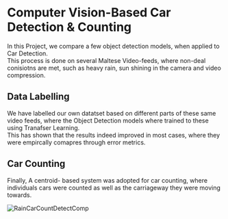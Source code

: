 # Computer Vision-Based Car Detection & Counting
In this Project, we compare a few object detection models, when applied to Car Detection.  
This process is done on several Maltese Video-feeds, where non-deal conisiotns are met, such as heavy rain, sun shining in the camera and video compression.  

## Data Labelling
We have labelled our own datatset based on different parts of these same video feeds, where the Object Detection models where trained to these using Tranafser Learning.  
This has shown that the results indeed improved in most cases, where they were empircally comapres through error metrics. 

## Car Counting
Finally, A centroid- based system was adopted for car counting, where individuals cars were counted as well as the carriageway they were moving towards.

![RainCarCountDetectComp](https://user-images.githubusercontent.com/11772153/157002622-c1867a0e-3bc5-4f95-94fb-b7e9f71d4032.gif)

